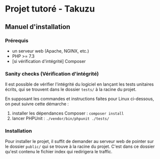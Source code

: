 # Projet tutoré - Takuzu
## Manuel d'installation

### Prérequis
  * un serveur web (Apache, NGINX, etc.)
  * PHP >= 7.3
  * [si vérification d'intégrité] Composer

### Sanity checks (Vérification d'intégrité)
Il est possible de vérifier l'intégrité du logiciel en lançant les tests unitaires écrits, qui se trouvent dans le dossier `tests/` à la racine du projet. 

En supposant les commandes et instructions faites pour Linux ci-dessous, on peut suivre cette démarche :
  1. installer les dépendances Composer : `composer install`
  2. lancer PHPUnit : `./vendor/bin/phpunit ./tests/`

### Installation
Pour installer le projet, il suffit de demander au serveur web de pointer sur le dossier `public/` qui se trouve à la racine du projet. C'est dans ce dossier qu'est contenu le fichier index qui redirigera le traffic.